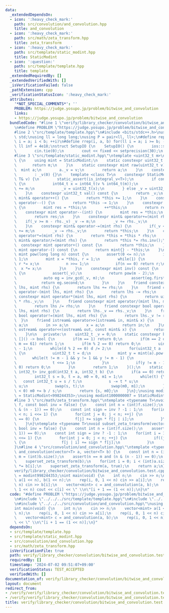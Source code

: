 ```yaml
---
data:
  _extendedDependsOn:
  - icon: ':heavy_check_mark:'
    path: src/convolution/and_convolution.hpp
    title: and_convolution
  - icon: ':heavy_check_mark:'
    path: src/math/zeta_transform.hpp
    title: zeta_transform
  - icon: ':heavy_check_mark:'
    path: src/template/static_modint.hpp
    title: StaticModint
  - icon: ':question:'
    path: src/template/template.hpp
    title: template
  _extendedRequiredBy: []
  _extendedVerifiedWith: []
  _isVerificationFailed: false
  _pathExtension: cpp
  _verificationStatusIcon: ':heavy_check_mark:'
  attributes:
    '*NOT_SPECIAL_COMMENTS*': ''
    PROBLEM: https://judge.yosupo.jp/problem/bitwise_and_convolution
    links:
    - https://judge.yosupo.jp/problem/bitwise_and_convolution
  bundledCode: "#line 1 \"verify/library_checker/convolution/bitwise_and_convolution.test.cpp\"\
    \n#define PROBLEM \"https://judge.yosupo.jp/problem/bitwise_and_convolution\"\n\
    #line 2 \"src/template/template.hpp\"\n#include <bits/stdc++.h>\nusing namespace\
    \ std;\nusing ll = long long;\nusing P = pair<ll, ll>;\n#define rep(i, a, b) for(ll\
    \ i = a; i < b; ++i)\n#define rrep(i, a, b) for(ll i = a; i >= b; --i)\nconstexpr\
    \ ll inf = 4e18;\nstruct SetupIO {\n    SetupIO() {\n        ios::sync_with_stdio(0);\n\
    \        cin.tie(0);\n        cout << fixed << setprecision(30);\n    }\n} setup_io;\n\
    #line 3 \"src/template/static_modint.hpp\"\ntemplate <uint32_t m>\nstruct StaticModint\
    \ {\n    using mint = StaticModint;\n    static constexpr uint32_t mod() {\n \
    \       return m;\n    }\n    static constexpr mint raw(uint32_t v) {\n      \
    \  mint a;\n        a._v = v;\n        return a;\n    }\n    constexpr StaticModint()\n\
    \        : _v(0) {}\n    template <class T>\n    constexpr StaticModint(const\
    \ T& v) {\n        static_assert(is_integral_v<T>);\n        if constexpr(is_signed_v<T>)\
    \ {\n            int64_t x = int64_t(v % int64_t(m));\n            if(x < 0) x\
    \ += m;\n            _v = uint32_t(x);\n        } else _v = uint32_t(v % m);\n\
    \    }\n    constexpr uint32_t val() const {\n        return _v;\n    }\n    constexpr\
    \ mint& operator++() {\n        return *this += 1;\n    }\n    constexpr mint&\
    \ operator--() {\n        return *this -= 1;\n    }\n    constexpr mint operator++(int)\
    \ {\n        mint res = *this;\n        ++*this;\n        return res;\n    }\n\
    \    constexpr mint operator--(int) {\n        mint res = *this;\n        --*this;\n\
    \        return res;\n    }\n    constexpr mint& operator+=(mint rhs) {\n    \
    \    if(_v >= m - rhs._v) _v -= m;\n        _v += rhs._v;\n        return *this;\n\
    \    }\n    constexpr mint& operator-=(mint rhs) {\n        if(_v < rhs._v) _v\
    \ += m;\n        _v -= rhs._v;\n        return *this;\n    }\n    constexpr mint&\
    \ operator*=(mint rhs) {\n        return *this = *this * rhs;\n    }\n    constexpr\
    \ mint& operator/=(mint rhs) {\n        return *this *= rhs.inv();\n    }\n  \
    \  constexpr mint operator+() const {\n        return *this;\n    }\n    constexpr\
    \ mint operator-() const {\n        return mint{} - *this;\n    }\n    constexpr\
    \ mint pow(long long n) const {\n        assert(0 <= n);\n        if(n == 0) return\
    \ 1;\n        mint x = *this, r = 1;\n        while(1) {\n            if(n & 1)\
    \ r *= x;\n            n >>= 1;\n            if(n == 0) return r;\n          \
    \  x *= x;\n        }\n    }\n    constexpr mint inv() const {\n        if constexpr(prime)\
    \ {\n            assert(_v);\n            return pow(m - 2);\n        } else {\n\
    \            auto eg = inv_gcd(_v, m);\n            assert(eg.first == 1);\n \
    \           return eg.second;\n        }\n    }\n    friend constexpr mint operator+(mint\
    \ lhs, mint rhs) {\n        return lhs += rhs;\n    }\n    friend constexpr mint\
    \ operator-(mint lhs, mint rhs) {\n        return lhs -= rhs;\n    }\n    friend\
    \ constexpr mint operator*(mint lhs, mint rhs) {\n        return uint64_t(lhs._v)\
    \ * rhs._v;\n    }\n    friend constexpr mint operator/(mint lhs, mint rhs) {\n\
    \        return lhs /= rhs;\n    }\n    friend constexpr bool operator==(mint\
    \ lhs, mint rhs) {\n        return lhs._v == rhs._v;\n    }\n    friend constexpr\
    \ bool operator!=(mint lhs, mint rhs) {\n        return lhs._v != rhs._v;\n  \
    \  }\n    friend istream& operator>>(istream& in, mint& x) {\n        long long\
    \ a;\n        in >> a;\n        x = a;\n        return in;\n    }\n    friend\
    \ ostream& operator<<(ostream& out, const mint& x) {\n        return out << x.val();\n\
    \    }\n\n   private:\n    uint32_t _v = 0;\n    static constexpr bool prime =\
    \ []() -> bool {\n        if(m == 1) return 0;\n        if(m == 2 or m == 7 or\
    \ m == 61) return 1;\n        if(m % 2 == 0) return 0;\n        uint32_t d = m\
    \ - 1;\n        while(d % 2 == 0) d /= 2;\n        for(uint32_t a : {2, 7, 61})\
    \ {\n            uint32_t t = d;\n            mint y = mint(a).pow(t);\n     \
    \       while(t != m - 1 && y != 1 && y != m - 1) {\n                y *= y;\n\
    \                t <<= 1;\n            }\n            if(y != m - 1 && t % 2 ==\
    \ 0) return 0;\n        }\n        return 1;\n    }();\n    static constexpr pair<int32_t,\
    \ int32_t> inv_gcd(int32_t a, int32_t b) {\n        if(a == 0) return {b, 0};\n\
    \        int32_t s = b, t = a, m0 = 0, m1 = 1;\n        while(t) {\n         \
    \   const int32_t u = s / t;\n            s -= t * u;\n            m0 -= m1 *\
    \ u;\n            swap(s, t);\n            swap(m0, m1);\n        }\n        if(m0\
    \ < 0) m0 += b / s;\n        return {s, m0};\n    }\n};\nusing modint998244353\
    \ = StaticModint<998244353>;\nusing modint1000000007 = StaticModint<1000000007>;\n\
    #line 3 \"src/math/zeta_transform.hpp\"\ntemplate <typename T>\nvoid superset_zeta_transform(vector<T>&\
    \ f, const bool inv = false) {\n    const int n = (int)f.size();\n    assert((n\
    \ & (n - 1)) == 0);\n    const int sign = inv ? -1 : 1;\n    for(int i = 1; i\
    \ < n; i <<= 1) {\n        for(int j = 0; j < n; ++j) {\n            if((j & i)\
    \ == 0) {\n                f[j] += sign * f[j | i];\n            }\n        }\n\
    \    }\n}\ntemplate <typename T>\nvoid subset_zeta_transform(vector<T>& f, const\
    \ bool inv = false) {\n    const int n = (int)f.size();\n    assert((n & (n -\
    \ 1)) == 0);\n    const int sign = inv ? -1 : 1;\n    for(int i = 1; i < n; i\
    \ <<= 1) {\n        for(int j = 0; j < n; ++j) {\n            if((j & i) == 0)\
    \ {\n                f[j | i] += sign * f[j];\n            }\n        }\n    }\n\
    }\n#line 4 \"src/convolution/and_convolution.hpp\"\ntemplate <typename T>\nvector<T>\
    \ and_convolution(vector<T> a, vector<T> b) {\n    const int n = (int)a.size(),\
    \ m = (int)b.size();\n    assert(n == m and (n & (n - 1)) == 0);\n    superset_zeta_transform(a);\n\
    \    superset_zeta_transform(b);\n    for(int i = 0; i < (int)a.size(); ++i) a[i]\
    \ *= b[i];\n    superset_zeta_transform(a, true);\n    return a;\n}\n#line 5 \"\
    verify/library_checker/convolution/bitwise_and_convolution.test.cpp\"\nusing mint\
    \ = modint998244353;\nint main(void) {\n    int n;\n    cin >> n;\n    vector<mint>\
    \ a(1 << n), b(1 << n);\n    rep(i, 0, 1 << n) cin >> a[i];\n    rep(i, 0, 1 <<\
    \ n) cin >> b[i];\n    vector<mint> c = and_convolution(a, b);\n    rep(i, 0,\
    \ 1 << n) cout << c[i] << \" \\n\"[i + 1 == (1 << n)];\n}\n"
  code: "#define PROBLEM \"https://judge.yosupo.jp/problem/bitwise_and_convolution\"\
    \n#include \"../../../src/template/template.hpp\"\n#include \"../../../src/template/static_modint.hpp\"\
    \n#include \"../../../src/convolution/and_convolution.hpp\"\nusing mint = modint998244353;\n\
    int main(void) {\n    int n;\n    cin >> n;\n    vector<mint> a(1 << n), b(1 <<\
    \ n);\n    rep(i, 0, 1 << n) cin >> a[i];\n    rep(i, 0, 1 << n) cin >> b[i];\n\
    \    vector<mint> c = and_convolution(a, b);\n    rep(i, 0, 1 << n) cout << c[i]\
    \ << \" \\n\"[i + 1 == (1 << n)];\n}"
  dependsOn:
  - src/template/template.hpp
  - src/template/static_modint.hpp
  - src/convolution/and_convolution.hpp
  - src/math/zeta_transform.hpp
  isVerificationFile: true
  path: verify/library_checker/convolution/bitwise_and_convolution.test.cpp
  requiredBy: []
  timestamp: '2024-07-02 09:51:07+09:00'
  verificationStatus: TEST_ACCEPTED
  verifiedWith: []
documentation_of: verify/library_checker/convolution/bitwise_and_convolution.test.cpp
layout: document
redirect_from:
- /verify/verify/library_checker/convolution/bitwise_and_convolution.test.cpp
- /verify/verify/library_checker/convolution/bitwise_and_convolution.test.cpp.html
title: verify/library_checker/convolution/bitwise_and_convolution.test.cpp
---
```

